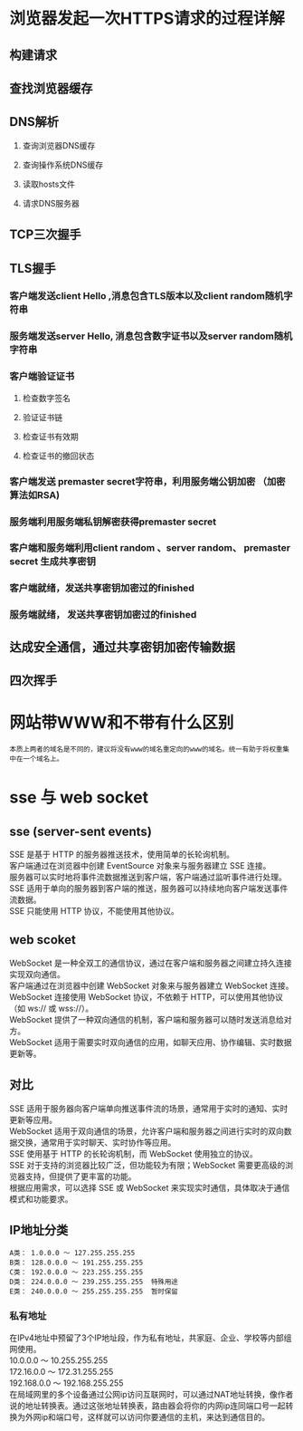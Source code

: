 # 浏览器发起一次HTTPS请求的过程详解

## 构建请求

## 查找浏览器缓存

## DNS解析

1. 查询浏览器DNS缓存

2. 查询操作系统DNS缓存

3. 读取hosts文件

4. 请求DNS服务器

## TCP三次握手

## TLS握手

### 客户端发送client Hello ,消息包含TLS版本以及client random随机字符串

### 服务端发送server Hello, 消息包含数字证书以及server random随机字符串

### 客户端验证证书

1. 检查数字签名

2. 验证证书链

3. 检查证书有效期

4. 检查证书的撤回状态

### 客户端发送 premaster secret字符串，利用服务端公钥加密 （加密算法如RSA)

### 服务端利用服务端私钥解密获得premaster secret

### 客户端和服务端利用client random 、server random、 premaster secret 生成共享密钥

### 客户端就绪，发送共享密钥加密过的finished

### 服务端就绪， 发送共享密钥加密过的finished

## 达成安全通信，通过共享密钥加密传输数据

## 四次挥手



# 网站带WWW和不带有什么区别

	本质上两者的域名是不同的，建议将没有www的域名重定向的www的域名。统一有助于将权重集中在一个域名上。


# sse 与 web socket

## sse (server-sent events)  


SSE 是基于 HTTP 的服务器推送技术，使用简单的长轮询机制。  
客户端通过在浏览器中创建 EventSource 对象来与服务器建立 SSE 连接。  
服务器可以实时地将事件流数据推送到客户端，客户端通过监听事件进行处理。  
SSE 适用于单向的服务器到客户端的推送，服务器可以持续地向客户端发送事件流数据。  
SSE 只能使用 HTTP 协议，不能使用其他协议。


## web scoket

WebSocket 是一种全双工的通信协议，通过在客户端和服务器之间建立持久连接实现双向通信。   
客户端通过在浏览器中创建 WebSocket 对象来与服务器建立 WebSocket 连接。  
WebSocket 连接使用 WebSocket 协议，不依赖于 HTTP，可以使用其他协议（如 ws:// 或 wss://）。  
WebSocket 提供了一种双向通信的机制，客户端和服务器可以随时发送消息给对方。  
WebSocket 适用于需要实时双向通信的应用，如聊天应用、协作编辑、实时数据更新等。    

## 对比

SSE 适用于服务器向客户端单向推送事件流的场景，通常用于实时的通知、实时更新等应用。  
WebSocket 适用于双向通信的场景，允许客户端和服务器之间进行实时的双向数据交换，通常用于实时聊天、实时协作等应用。  
SSE 使用基于 HTTP 的长轮询机制，而 WebSocket 使用独立的协议。  
SSE 对于支持的浏览器比较广泛，但功能较为有限；WebSocket 需要更高级的浏览器支持，但提供了更丰富的功能。  
根据应用需求，可以选择 SSE 或 WebSocket 来实现实时通信，具体取决于通信模式和功能要求。
    

## IP地址分类  

	A类： 1.0.0.0 ～ 127.255.255.255 
	B类： 128.0.0.0 ～ 191.255.255.255  
	C类： 192.0.0.0 ～ 223.255.255.255  
	D类： 224.0.0.0 ～ 239.255.255.255  特殊用途  
	E类： 240.0.0.0 ～ 255.255.255.255  暂时保留  

### 私有地址

在IPv4地址中预留了3个IP地址段，作为私有地址，共家庭、企业、学校等内部组网使用。  
10.0.0.0 ～ 10.255.255.255  
172.16.0.0 ～ 172.31.255.255  
192.168.0.0 ～ 192.168.255.255  
在局域网里的多个设备通过公网ip访问互联网时，可以通过NAT地址转换，像作者说的地址转换表。通过这张地址转换表，路由器会将你的内网ip连同端口号一起转换为外网ip和端口号，这样就可以访问你要通信的主机，来达到通信目的。  






